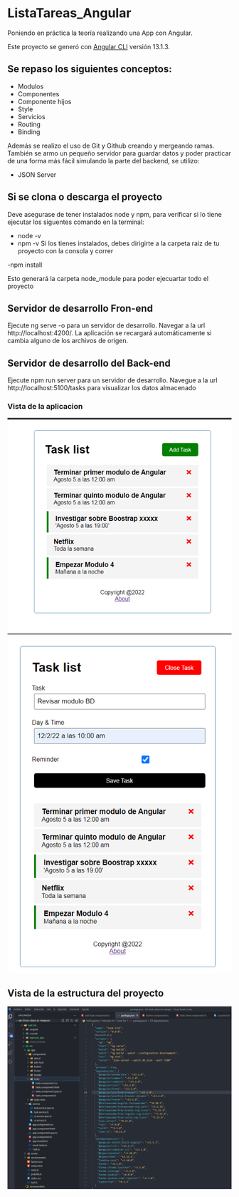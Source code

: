 
# ListaTareas_Angular
Poniendo en práctica la teoría realizando una App con Angular.

Este proyecto se generó con [Angular CLI](https://github.com/angular/angular-cli) versión 13.1.3.

## Se repaso los siguientes conceptos:
- Modulos
- Componentes
- Componente hijos
- Style
- Servicios
- Routing
- Binding
 
Además se realizo el uso de Git y Github creando y mergeando ramas. También se armo un pequeño servidor para guardar datos y poder practicar de una forma más fácil simulando la parte del backend, se utilizo:
- JSON Server

## Si se clona o descarga el proyecto 
Deve asegurase de tener instalados node y npm, para verificar si lo tiene ejecutar los siguentes comando en la terminal:
- node -v
- npm -v
Si los tienes instalados, debes dirigirte a la carpeta raiz de tu proyecto con la consola y correr

-npm install

Esto generará la carpeta node_module para poder ejecuartar todo el proyecto

## Servidor de desarrollo Fron-end
Ejecute ng serve -o para un servidor de desarrollo. Navegar a la url http://localhost:4200/. La aplicación se recargará automáticamente si cambia alguno de los archivos de origen.
## Servidor de desarrollo del Back-end
Ejecute npm run server para un servidor de desarrollo. Navegue a la url http://localhost:5100/tasks para visualizar los datos almacenado

### Vista de la aplicacion

<img src="https://github.com/IngAlarcon/ListaTareas_Angular/blob/main/capturas_app/LIstaDeTareas.png"/>
<img src="https://github.com/IngAlarcon/ListaTareas_Angular/blob/main/capturas_app/Lista%20de%20Tereas.png"/>

## Vista de la estructura del proyecto

<img src="https://github.com/IngAlarcon/ListaTareas_Angular/blob/main/capturas_app/Estructura%20lista%20Tareas.png"/>
